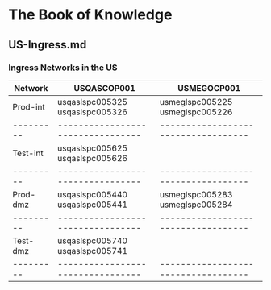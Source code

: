 # The Book of Knowledge

## US-Ingress.md

### Ingress Networks in the US

Network  | USQASCOP001                     | USMEGOCP001
---------|---------------------------------|-----------------------------------
Prod-int | usqaslspc005325 usqaslspc005326 | usmeglspc005225 usmeglspc005226
---------|---------------------------------|-----------------------------------
Test-int | usqaslspc005625 usqaslspc005626 |
---------|---------------------------------|-----------------------------------
Prod-dmz | usqaslspc005440 usqaslspc005441 | usmeglspc005283 usmeglspc005284
---------|---------------------------------|-----------------------------------
Test-dmz | usqaslspc005740 usqaslspc005741 |
---------|---------------------------------|-----------------------------------
[//]: # ( vim: set ai noet nu sts=4 sw=4 ts=4 tw=78 filetype=markdown :)
